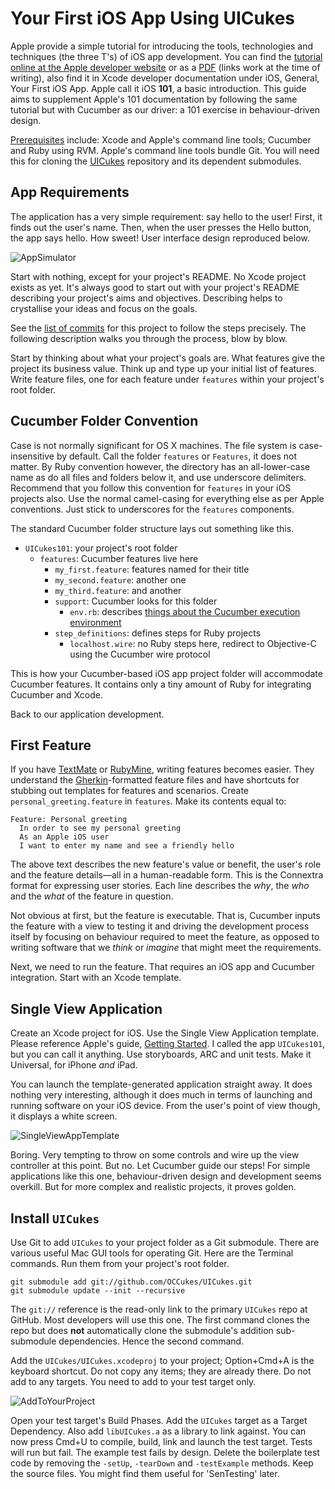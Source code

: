 # Your First iOS App Using UICukes

Apple provide a simple tutorial for introducing the tools, technologies and techniques (the three T's) of iOS app development. You can find the [tutorial online at the Apple developer website](https://developer.apple.com/library/ios/#referencelibrary/GettingStarted/RoadMapiOS/chapters/RM_YourFirstApp_iOS/Articles/00_Introduction.html) or as a [PDF](http://developer.apple.com/library/ios/DOCUMENTATION/iPhone/Conceptual/iPhone101/iPhone101.pdf) (links work at the time of writing), also find it in Xcode developer documentation under iOS, General, Your First iOS App. Apple call it iOS __101__, a basic introduction. This guide aims to supplement Apple's 101 documentation by following the same tutorial but with Cucumber as our driver: a 101 exercise in behaviour-driven design.

[Prerequisites](https://github.com/OCCukes/OCCukes/wiki/Prerequisites) include: Xcode and Apple's command line tools; Cucumber and Ruby using RVM. Apple's command line tools bundle Git. You will need this for cloning the [UICukes](https://github.com/OCCukes/UICukes) repository and its dependent submodules.

## App Requirements

The application has a very simple requirement: say hello to the user! First, it finds out the user's name. Then, when the user presses the Hello button, the app says hello. How sweet! User interface design reproduced below.

![AppSimulator](UICukes101/raw/master/Images/appSimulator.png)

Start with nothing, except for your project's README. No Xcode project exists as yet. It's always good to start out with your project's README describing your project's aims and objectives. Describing helps to crystallise your ideas and focus on the goals.

See the [list of commits](UICukes101/commits/master) for this project to follow the steps precisely. The following description walks you through the process, blow by blow.

Start by thinking about what your project's goals are. What features give the project its business value. Think up and type up your initial list of features. Write feature files, one for each feature under `features` within your project's root folder.

## Cucumber Folder Convention

Case is not normally significant for OS X machines. The file system is case-insensitive by default. Call the folder `features` or `Features`, it does not matter. By Ruby convention however, the directory has an all-lower-case name as do all files and folders below it, and use underscore delimiters. Recommend that you follow this convention for `features` in your iOS projects also. Use the normal camel-casing for everything else as per Apple conventions. Just stick to underscores for the `features` components.

The standard Cucumber folder structure lays out something like this.

- `UICukes101`: your project's root folder
	- `features`: Cucumber features live here
		* `my_first.feature`: features named for their title
		* `my_second.feature`: another one
		* `my_third.feature`: and another
		* `support`: Cucumber looks for this folder
			- `env.rb`: describes [things about the Cucumber execution environment](https://raw.github.com/OCCukes/OCCukes/master/features/support/env.rb)
		* `step_definitions`: defines steps for Ruby projects
			- `localhost.wire`: no Ruby steps here, redirect to Objective-C using the Cucumber wire protocol

This is how your Cucumber-based iOS app project folder will accommodate Cucumber features. It contains only a tiny amount of Ruby for integrating Cucumber and Xcode.

Back to our application development.

## First Feature

If you have [TextMate](http://macromates.com/) or [RubyMine](http://www.jetbrains.com/ruby/), writing features becomes easier. They understand the [Gherkin](https://github.com/cucumber/gherkin)-formatted feature files and have shortcuts for stubbing out templates for features and scenarios. Create `personal_greeting.feature` in `features`. Make its contents equal to:

	Feature: Personal greeting
	  In order to see my personal greeting
	  As an Apple iOS user
	  I want to enter my name and see a friendly hello

The above text describes the new feature's value or benefit, the user's role and the feature details—all in a human-readable form. This is the Connextra format for expressing user stories. Each line describes the _why_, the _who_ and the _what_ of the feature in question.

Not obvious at first, but the feature is executable. That is, Cucumber inputs the feature with a view to testing it and driving the development process itself by focusing on behaviour required to meet the feature, as opposed to writing software that we _think_ or _imagine_ that might meet the requirements.

Next, we need to run the feature. That requires an iOS app and Cucumber integration. Start with an Xcode template.

## Single View Application

Create an Xcode project for iOS. Use the Single View Application template. Please reference Apple's guide, [Getting Started](https://developer.apple.com/library/ios/#referencelibrary/GettingStarted/RoadMapiOS/chapters/RM_YourFirstApp_iOS/Articles/01_CreatingProject.html#//apple_ref/doc/uid/TP40011343-TP40012323-CH3-SW3). I called the app `UICukes101`, but you can call it anything. Use storyboards, ARC and unit tests. Make it Universal, for iPhone _and_ iPad.

You can launch the template-generated application straight away. It does nothing very interesting, although it does much in terms of launching and running software on your iOS device. From the user's point of view though, it displays a white screen.

![SingleViewAppTemplate](UICukes101/raw/master/Images/SingleViewAppTemplate.png)

Boring. Very tempting to throw on some controls and wire up the view controller at this point. But no. Let Cucumber guide our steps! For simple applications like this one, behaviour-driven design and development seems overkill. But for more complex and realistic projects, it proves golden.

## Install `UICukes`

Use Git to add `UICukes` to your project folder as a Git submodule. There are various useful Mac GUI tools for operating Git. Here are the Terminal commands. Run them from your project's root folder.

	git submodule add git://github.com/OCCukes/UICukes.git
	git submodule update --init --recursive

The `git://` reference is the read-only link to the primary `UICukes` repo at GitHub. Most developers will use this one. The first command clones the repo but does __not__ automatically clone the submodule's addition sub-submodule dependencies. Hence the second command.

Add the `UICukes/UICukes.xcodeproj` to your project; Option+Cmd+A is the keyboard shortcut. Do not copy any items; they are already there. Do not add to any targets. You need to add to your test target only.

![AddToYourProject](UICukes101/raw/master/Images/AddToYourProject.png)

Open your test target's Build Phases. Add the `UICukes` target as a Target Dependency. Also add `libUICukes.a` as a library to link against. You can now press Cmd+U to compile, build, link and launch the test target. Tests will run but fail. The example test fails by design. Delete the boilerplate test code by removing the `-setUp`, `-tearDown` and `-testExample` methods. Keep the source files. You might find them useful for 'SenTesting' later.

